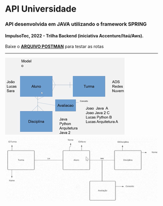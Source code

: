 # API Universidade

### API desenvolvida em JAVA utilizando o framework SPRING
#### ImpulsoTec, 2022 - Trilha Backend (iniciativa Accenture/Itaú/Aws).

Baixe o <b><a href="https://github.com/ManoelPradoMark22/API-JAVA-spring-Universidade/blob/master/Universidade.postman_collection.json">ARQUIVO POSTMAN</a></b> para testar as rotas

---

![modelo](./modelo.png)
![entidades](./entidades.png)
